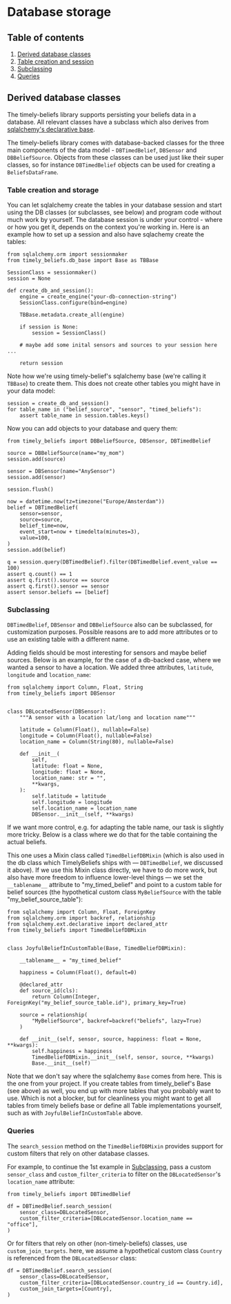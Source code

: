 # Database storage

## Table of contents

1. [Derived database classes](#derived-database-classes)
1. [Table creation and session](#table-creation-and-session)
1. [Subclassing](#subclassing)
1. [Queries](#queries)

## Derived database classes

The timely-beliefs library supports persisting your beliefs data in a database.
All relevant classes have a subclass which also derives from [sqlalchemy's declarative base](https://docs.sqlalchemy.org/en/13/orm/extensions/declarative/index.html?highlight=declarative).

The timely-beliefs library comes with database-backed classes for the three main components of the data model - `DBTimedBelief`, `DBSensor` and `DBBeliefSource`.
Objects from these classes can be used just like their super classes, so for instance `DBTimedBelief` objects can be used for creating a `BeliefsDataFrame`.

### Table creation and storage

You can let sqlalchemy create the tables in your database session and start using the DB classes (or subclasses, see below) and program code without much work by yourself.
The database session is under your control - where or how you get it, depends on the context you're working in.
Here is an example how to set up a session and also have sqlachemy create the tables:

    from sqlalchemy.orm import sessionmaker
    from timely_beliefs.db_base import Base as TBBase

    SessionClass = sessionmaker()
    session = None

    def create_db_and_session():
        engine = create_engine("your-db-connection-string")
        SessionClass.configure(bind=engine)

        TBBase.metadata.create_all(engine)

        if session is None:
            session = SessionClass()

        # maybe add some inital sensors and sources to your session here ...

        return session

Note how we're using timely-belief's sqlalchemy base (we're calling it `TBBase`) to create them.
This does not create other tables you might have in your data model:

    session = create_db_and_session()
    for table_name in ("belief_source", "sensor", "timed_beliefs"):
        assert table_name in session.tables.keys()

Now you can add objects to your database and query them:

    from timely_beliefs import DBBeliefSource, DBSensor, DBTimedBelief

    source = DBBeliefSource(name="my_mom")
    session.add(source)

    sensor = DBSensor(name="AnySensor")
    session.add(sensor)

    session.flush()

    now = datetime.now(tz=timezone("Europe/Amsterdam"))
    belief = DBTimedBelief(
        sensor=sensor,
        source=source,
        belief_time=now,
        event_start=now + timedelta(minutes=3),
        value=100,
    )
    session.add(belief)

    q = session.query(DBTimedBelief).filter(DBTimedBelief.event_value == 100)
    assert q.count() == 1
    assert q.first().source == source
    assert q.first().sensor == sensor
    assert sensor.beliefs == [belief]



### Subclassing

`DBTimedBelief`, `DBSensor` and `DBBeliefSource` also can be subclassed, for customization purposes.
Possible reasons are to add more attributes or to use an existing table with a different name.

Adding fields should be most interesting for sensors and maybe belief sources.
Below is an example, for the case of a db-backed case, where we wanted a sensor to have a location.
We added three attributes, `latitude`, `longitude` and `location_name`:

    from sqlalchemy import Column, Float, String
    from timely_beliefs import DBSensor


    class DBLocatedSensor(DBSensor):
        """A sensor with a location lat/long and location name"""

        latitude = Column(Float(), nullable=False)
        longitude = Column(Float(), nullable=False)
        location_name = Column(String(80), nullable=False)

        def __init__(
            self,
            latitude: float = None,
            longitude: float = None,
            location_name: str = "",
            **kwargs,
        ):
            self.latitude = latitude
            self.longitude = longitude
            self.location_name = location_name
            DBSensor.__init__(self, **kwargs)

If we want more control, e.g. for adapting the table name, our task is slightly more tricky. Below is a class where we do that for the table containing the actual beliefs.

This one uses a Mixin class called `TimedBeliefDBMixin` (which is also used in the db class which TimelyBeliefs ships with ― `DBTimedBelief`, we discussed it above). If we use this Mixin class directly, we have to do more work, but also have more freedom to influence lower-level things ― we set the `__tablename__` attribute to "my_timed_belief" and point to a custom table for belief sources (the hypothetical custom class `MyBeliefSource` with the table "my_belief_source_table"):


    from sqlalchemy import Column, Float, ForeignKey
    from sqlalchemy.orm import backref, relationship
    from sqlalchemy.ext.declarative import declared_attr
    from timely_beliefs import TimedBeliefDBMixin


    class JoyfulBeliefInCustomTable(Base, TimedBeliefDBMixin):

        __tablename__ = "my_timed_belief"

        happiness = Column(Float(), default=0)

        @declared_attr
        def source_id(cls):
            return Column(Integer, ForeignKey("my_belief_source_table.id"), primary_key=True)

        source = relationship(
            "MyBeliefSource", backref=backref("beliefs", lazy=True)
        )

        def __init__(self, sensor, source, happiness: float = None, **kwargs):
            self.happiness = happiness
            TimedBeliefDBMixin.__init__(self, sensor, source, **kwargs)
            Base.__init__(self)


Note that we don't say where the sqlalchemy `Base` comes from here. This is the one from your project.
If you create tables from timely_belief's Base (see above) as well, you end up with more tables that you probably want to use.
Which is not a blocker, but for cleanliness you might want to get all tables from timely beliefs base or define all Table implementations yourself, such as with `JoyfulBeliefInCustomTable` above.

### Queries

The `search_session` method on the `TimedBeliefDBMixin` provides support for custom filters that rely on other database classes.

For example, to continue the 1st example in [Subclassing](#subclassing), pass a custom `sensor_class` and `custom_filter_criteria` to filter on the `DBLocatedSensor`'s `location_name` attribute:

    from timely_beliefs import DBTimedBelief
    
    df = DBTimedBelief.search_session(
        sensor_class=DBLocatedSensor,
        custom_filter_criteria=[DBLocatedSensor.location_name == "office"],
    )

Or for filters that rely on other (non-timely-beliefs) classes, use `custom_join_targets`.
here, we assume a hypothetical custom class `Country` is referenced from the `DBLocatedSensor` class:

    df = DBTimedBelief.search_session(
        sensor_class=DBLocatedSensor,
        custom_filter_criteria=[DBLocatedSensor.country_id == Country.id],
        custom_join_targets=[Country],
    )
